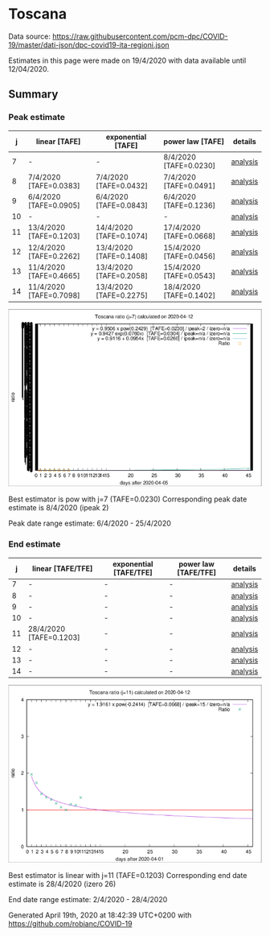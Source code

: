 # Toscana


Data source: https://raw.githubusercontent.com/pcm-dpc/COVID-19/master/dati-json/dpc-covid19-ita-regioni.json

Estimates in this page were made on 19/4/2020 with data available until 12/04/2020.


## Summary 

### Peak estimate 
|j|linear [TAFE]|exponential [TAFE]|power law [TAFE]|details|
|---|----|-----------|---------|-------|
|7|-|-|8/4/2020 [TAFE=0.0230]|[analysis](COVID-19_toscana_j7_2020-04-12.md)|
|8|7/4/2020 [TAFE=0.0383]|7/4/2020 [TAFE=0.0432]|7/4/2020 [TAFE=0.0491]|[analysis](COVID-19_toscana_j8_2020-04-12.md)|
|9|6/4/2020 [TAFE=0.0905]|6/4/2020 [TAFE=0.0843]|6/4/2020 [TAFE=0.1236]|[analysis](COVID-19_toscana_j9_2020-04-12.md)|
|10|-|-|-|[analysis](COVID-19_toscana_j10_2020-04-12.md)|
|11|13/4/2020 [TAFE=0.1203]|14/4/2020 [TAFE=0.1074]|17/4/2020 [TAFE=0.0668]|[analysis](COVID-19_toscana_j11_2020-04-12.md)|
|12|12/4/2020 [TAFE=0.2262]|13/4/2020 [TAFE=0.1408]|15/4/2020 [TAFE=0.0456]|[analysis](COVID-19_toscana_j12_2020-04-12.md)|
|13|11/4/2020 [TAFE=0.4665]|13/4/2020 [TAFE=0.2058]|15/4/2020 [TAFE=0.0543]|[analysis](COVID-19_toscana_j13_2020-04-12.md)|
|14|11/4/2020 [TAFE=0.7098]|13/4/2020 [TAFE=0.2275]|18/4/2020 [TAFE=0.1402]|[analysis](COVID-19_toscana_j14_2020-04-12.md)|

![best peak estimate](COVID-19_toscana_j7_2020-04-12.png)

Best estimator is pow with j=7 (TAFE=0.0230)
Corresponding peak date estimate is 8/4/2020 (ipeak 2)


Peak date range estimate: 6/4/2020 - 25/4/2020

### End estimate 
|j|linear [TAFE/TFE]|exponential [TAFE/TFE]|power law [TAFE/TFE]|details|
|---|----|-----------|---------|-------|
|7|-|-|-|[analysis](COVID-19_toscana_j7_2020-04-12.md)|
|8|-|-|-|[analysis](COVID-19_toscana_j8_2020-04-12.md)|
|9|-|-|-|[analysis](COVID-19_toscana_j9_2020-04-12.md)|
|10|-|-|-|[analysis](COVID-19_toscana_j10_2020-04-12.md)|
|11|28/4/2020 [TAFE=0.1203]|-|-|[analysis](COVID-19_toscana_j11_2020-04-12.md)|
|12|-|-|-|[analysis](COVID-19_toscana_j12_2020-04-12.md)|
|13|-|-|-|[analysis](COVID-19_toscana_j13_2020-04-12.md)|
|14|-|-|-|[analysis](COVID-19_toscana_j14_2020-04-12.md)|

![best zero estimate](COVID-19_toscana_j11_2020-04-12.png)

Best estimator is linear with j=11 (TAFE=0.1203)
Corresponding end date estimate is 28/4/2020 (izero 26)


End date range estimate: 2/4/2020 - 28/4/2020

Generated April 19th, 2020 at 18:42:39 UTC+0200 with https://github.com/robianc/COVID-19
